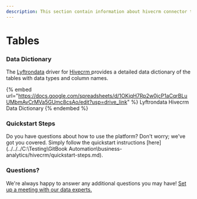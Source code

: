 ```yaml
---
description: This section contain information about hivecrm connector tables information
---
```


# Tables

### Data Dictionary

The [Lyftrondata](https://www.lyftrondata.com/) driver for [Hivecrm](None/)[ ](https://www.lyftrondata.com/integration/hivecrm/)provides a detailed data dictionary of the tables with data types and column names.

{% embed url="https://docs.google.com/spreadsheets/d/1OKjqH7Rp2w0jcP1aCqrBLuUMbmAvCrMVa5GUmc8csAo/edit?usp=drive_link" %}
Lyftrondata Hivecrm Data Dictionary
{% endembed %}

### Quickstart Steps

Do you have questions about how to use the platform? Don't worry; we've got you covered. Simply follow the quickstart instructions [here](../../../C:\Testing\GitBook Automation\business-analytics/hivecrm/quickstart-steps.md).

### Questions? <a href="#questions" id="questions"></a>

We're always happy to answer any additional questions you may have! [Set up a meeting with our data experts.](https://www.lyftrondata.com/book-a-meeting/)

